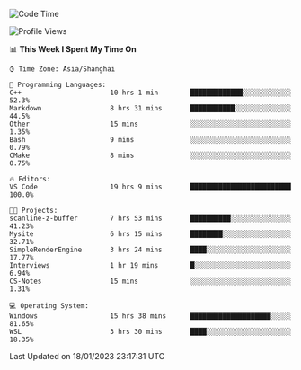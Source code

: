 <!--START_SECTION:waka-->
![Code Time](http://img.shields.io/badge/Code%20Time-598%20hrs%2015%20mins-blue)

![Profile Views](http://img.shields.io/badge/Profile%20Views-1-blue)

📊 **This Week I Spent My Time On** 

```text
⌚︎ Time Zone: Asia/Shanghai

💬 Programming Languages: 
C++                      10 hrs 1 min        █████████████░░░░░░░░░░░░   52.3% 
Markdown                 8 hrs 31 mins       ███████████░░░░░░░░░░░░░░   44.5% 
Other                    15 mins             ░░░░░░░░░░░░░░░░░░░░░░░░░   1.35% 
Bash                     9 mins              ░░░░░░░░░░░░░░░░░░░░░░░░░   0.79% 
CMake                    8 mins              ░░░░░░░░░░░░░░░░░░░░░░░░░   0.75%

🔥 Editors: 
VS Code                  19 hrs 9 mins       █████████████████████████   100.0%

🐱‍💻 Projects: 
scanline-z-buffer        7 hrs 53 mins       ██████████░░░░░░░░░░░░░░░   41.23% 
Mysite                   6 hrs 15 mins       ████████░░░░░░░░░░░░░░░░░   32.71% 
SimpleRenderEngine       3 hrs 24 mins       ████░░░░░░░░░░░░░░░░░░░░░   17.77% 
Interviews               1 hr 19 mins        █░░░░░░░░░░░░░░░░░░░░░░░░   6.94% 
CS-Notes                 15 mins             ░░░░░░░░░░░░░░░░░░░░░░░░░   1.31%

💻 Operating System: 
Windows                  15 hrs 38 mins      ████████████████████░░░░░   81.65% 
WSL                      3 hrs 30 mins       ████░░░░░░░░░░░░░░░░░░░░░   18.35%

```


 Last Updated on 18/01/2023 23:17:31 UTC
<!--END_SECTION:waka-->